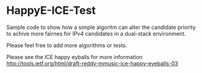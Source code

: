 HappyE-ICE-Test
===============

Sample code to show how a simple algoritm can alter the
candidate priority to achive more fairnes for IPv4 candidates
in a dual-stack environment.

Please feel free to add more algorithms or tests.

Please see the ICE happy eyballs for more information
http://tools.ietf.org/html/draft-reddy-mmusic-ice-happy-eyeballs-03